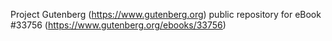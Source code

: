 Project Gutenberg (https://www.gutenberg.org) public repository for eBook #33756 (https://www.gutenberg.org/ebooks/33756)
